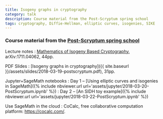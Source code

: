 ```yaml
---
title: Isogeny graphs in cryptography
category: talk
description: Course material from the Post-Scryptum spring school
tags: cryptography, Diffie-Hellman, elliptic curves, isogenies, SIKE
---
```


### Course material from the [Post-Scryptum spring school](https://postscryptum.lip6.fr/)

Lecture notes
: [Mathematics of Isogeny Based Cryptography](https://arxiv.org/abs/1711.04062), arXiv:1711.04062, 44pp.

PDF Slides
: [Isogeny graphs in cryptography]({{ site.baseurl }}/assets/slides/2018-03-19-postscryptum.pdf), 31pp.

Jupyter+SageMath notebooks
: Day 1 – [Using elliptic curves and isogenies in SageMath]({% include nbviewer.url url='assets/jupyter/2018-03-20-PostScryptum.ipynb' %})
: Day 2 – [An SIDH toy example]({% include nbviewer.url url='assets/jupyter/2018-03-22-PostScryptum.ipynb' %})

Use SageMath in the cloud
: CoCalc, free collaborative computation platform:
  <https://cocalc.com/>.
